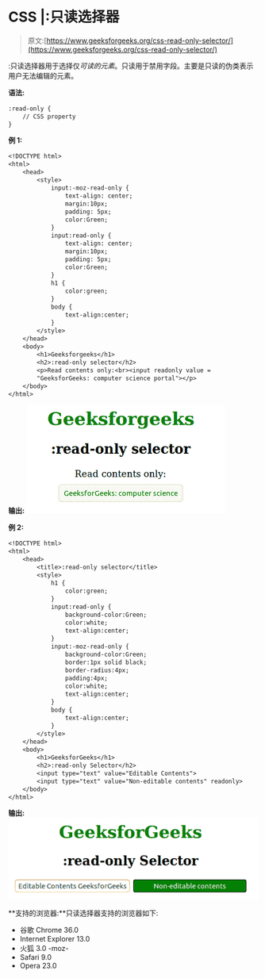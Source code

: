 # CSS |:只读选择器

> 原文:[https://www.geeksforgeeks.org/css-read-only-selector/](https://www.geeksforgeeks.org/css-read-only-selector/)

:只读选择器用于选择仅*可读的元素*。只读用于禁用字段。主要是只读的伪类表示用户无法编辑的元素。

**语法:**

```
:read-only {
    // CSS property
}

```

**例 1:**

```
<!DOCTYPE html>
<html>
    <head>
        <style>
            input:-moz-read-only {
                text-align: center;
                margin:10px;
                padding: 5px;
                color:Green;
            }
            input:read-only {
                text-align: center;
                margin:10px;
                padding: 5px;
                color:Green;
            }
            h1 {
                color:green;
            }
            body {
                text-align:center;
            }
        </style>
    </head>
    <body>
        <h1>Geeksforgeeks</h1>
        <h2>:read-only selector</h2>
        <p>Read contents only:<br><input readonly value = 
        "GeeksforGeeks: computer science portal"></p>
    </body>
</html>                    
```

**输出:**
![](img/ea1cb09db59d8b3a6cdbb3ea8f2f656a.png)

**例 2:**

```
<!DOCTYPE html> 
<html> 
    <head> 
        <title>:read-only selector</title> 
        <style> 
            h1 { 
                color:green; 
            } 
            input:read-only {
                background-color:Green;
                color:white;
                text-align:center;
            }
            input:-moz-read-only {
                background-color:Green;
                border:1px solid black;
                border-radius:4px;
                padding:4px;
                color:white;
                text-align:center;
            }
            body {
                text-align:center;
            }
        </style> 
    </head> 
    <body> 
        <h1>GeeksforGeeks</h1> 
        <h2>:read-only Selector</h2> 
        <input type="text" value="Editable Contents">
        <input type="text" value="Non-editable contents" readonly>
    </body> 
</html>                    
```

**输出:**
![](img/f51761822a8b9ec84ab859caed08d22b.png)

**支持的浏览器:**只读选择器支持的浏览器如下:

*   谷歌 Chrome 36.0
*   Internet Explorer 13.0
*   火狐 3.0 -moz-
*   Safari 9.0
*   Opera 23.0